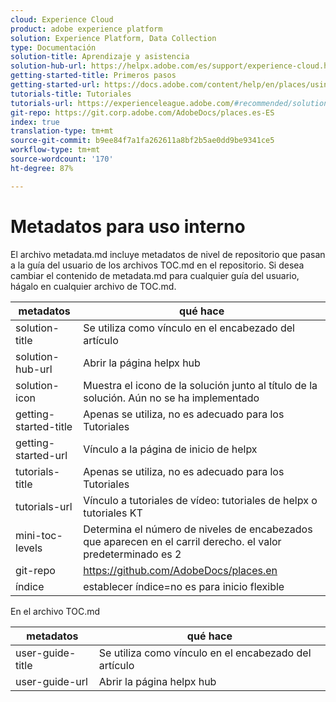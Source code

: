 ```yaml
---
cloud: Experience Cloud
product: adobe experience platform
solution: Experience Platform, Data Collection
type: Documentación
solution-title: Aprendizaje y asistencia
solution-hub-url: https://helpx.adobe.com/es/support/experience-cloud.html
getting-started-title: Primeros pasos
getting-started-url: https://docs.adobe.com/content/help/en/places/using/getting-started.html
tutorials-title: Tutoriales
tutorials-url: https://experienceleague.adobe.com/#recommended/solutions/experience-platform
git-repo: https://git.corp.adobe.com/AdobeDocs/places.es-ES
index: true
translation-type: tm+mt
source-git-commit: b9ee84f7a1fa262611a8bf2b5ae0dd9be9341ce5
workflow-type: tm+mt
source-wordcount: '170'
ht-degree: 87%

---
```



<!-- We need better links for Getting Started and Tutorials. We can do this after we hit stage -->

# Metadatos para uso interno

El archivo metadata.md incluye metadatos de nivel de repositorio que pasan a la guía del usuario de los archivos TOC.md en el repositorio. Si desea cambiar el contenido de metadata.md para cualquier guía del usuario, hágalo en cualquier archivo de TOC.md.

| metadatos | qué hace |
|--- |--- |
| solution-title | Se utiliza como vínculo en el encabezado del artículo |
| solution-hub-url | Abrir la página helpx hub |
| solution-icon | Muestra el icono de la solución junto al título de la solución. Aún no se ha implementado |
| getting-started-title | Apenas se utiliza, no es adecuado para los Tutoriales |
| getting-started-url | Vínculo a la página de inicio de helpx |
| tutorials-title | Apenas se utiliza, no es adecuado para los Tutoriales |
| tutorials-url | Vínculo a tutoriales de vídeo: tutoriales de helpx o tutoriales KT |
| mini-toc-levels | Determina el número de niveles de encabezados que aparecen en el carril derecho. el valor predeterminado es 2 |
| git-repo | https://github.com/AdobeDocs/places.en |
| índice | establecer índice=no es para inicio flexible |

En el archivo TOC.md

| metadatos | qué hace |
|--- |--- |
| user-guide-title | Se utiliza como vínculo en el encabezado del artículo |
| user-guide-url | Abrir la página helpx hub |
